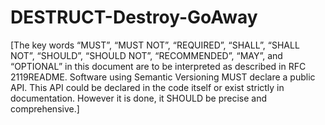 # DESTRUCT-Destroy-GoAway
[The key words “MUST”, “MUST NOT”, “REQUIRED”, “SHALL”, “SHALL NOT”, “SHOULD”, “SHOULD NOT”, “RECOMMENDED”, “MAY”, and “OPTIONAL” in this document are to be interpreted as described in RFC 2119README.  Software using Semantic Versioning MUST declare a public API. This API could be declared in the code itself or exist strictly in documentation. However it is done, it SHOULD be precise and comprehensive.]
